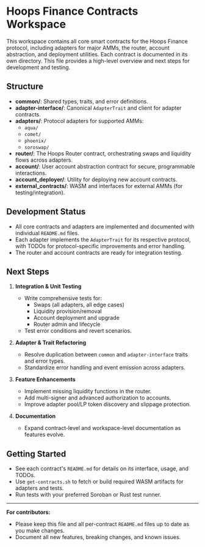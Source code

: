 # Hoops Finance Contracts Workspace

This workspace contains all core smart contracts for the Hoops Finance protocol, including adapters for major AMMs, the router, account abstraction, and deployment utilities. Each contract is documented in its own directory. This file provides a high-level overview and next steps for development and testing.

## Structure

- **common/**: Shared types, traits, and error definitions.
- **adapter-interface/**: Canonical `AdapterTrait` and client for adapter contracts.
- **adapters/**: Protocol adapters for supported AMMs:
  - `aqua/`
  - `comet/`
  - `phoenix/`
  - `soroswap/`
- **router/**: The Hoops Router contract, orchestrating swaps and liquidity flows across adapters.
- **account/**: User account abstraction contract for secure, programmable interactions.
- **account_deployer/**: Utility for deploying new account contracts.
- **external_contracts/**: WASM and interfaces for external AMMs (for testing/integration).

## Development Status

- All core contracts and adapters are implemented and documented with individual `README.md` files.
- Each adapter implements the `AdapterTrait` for its respective protocol, with TODOs for protocol-specific improvements and error handling.
- The router and account contracts are ready for integration testing.

## Next Steps

1. **Integration & Unit Testing**
   - Write comprehensive tests for:
     - Swaps (all adapters, all edge cases)
     - Liquidity provision/removal
     - Account deployment and upgrade
     - Router admin and lifecycle
   - Test error conditions and revert scenarios.

2. **Adapter & Trait Refactoring**
   - Resolve duplication between `common` and `adapter-interface` traits and error types.
   - Standardize error handling and event emission across adapters.

3. **Feature Enhancements**
   - Implement missing liquidity functions in the router.
   - Add multi-signer and advanced authorization to accounts.
   - Improve adapter pool/LP token discovery and slippage protection.

4. **Documentation**
   - Expand contract-level and workspace-level documentation as features evolve.

## Getting Started

- See each contract's `README.md` for details on its interface, usage, and TODOs.
- Use `get-contracts.sh` to fetch or build required WASM artifacts for adapters and tests.
- Run tests with your preferred Soroban or Rust test runner.

---

**For contributors:**
- Please keep this file and all per-contract `README.md` files up to date as you make changes.
- Document all new features, breaking changes, and known issues.
